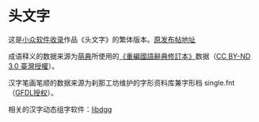 # 头文字
这是[小众软件收录](http://www.appinn.com/twz/)作品《头文字》的繁体版本。[原发布帖地址](https://meta.appinn.com/t/tou-wen-zi-yong-she-xiang-tou-xie-zi-huan-jie-jing-bu-pi-lao-15-slash-02-slash-14geng-xin/473)

成语释义的数据来源为[萌典](https://www.moedict.tw/about.html)所使用的[《重編國語辭典修訂本》](https://github.com/g0v/moedict-data)数据（[CC BY-ND 3.0 臺灣授權](https://www.moedict.tw/about.html)）。

汉字笔画笔顺的数据来源为刹那工坊维护的字形资料库兼字形档 single.fnt（[GFDL授权](http://magicdesign.blogspot.com/2008/05/blog-post_19.html)）。

相关的汉字动态组字软件：[libdgg](https://github.com/MGdesigner/libdgg/) 
